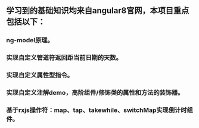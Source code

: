 ## 学习到的基础知识均来自angular8官网，本项目重点包括以下：
### ng-model原理。
### 实现自定义管道符返回距当前日期的天数。
### 实现自定义属性型指令。
### 实现自定义注解demo，高阶组件/修饰类的属性和方法的装饰器。
### 基于rxjs操作符：map、tap、takewhile、switchMap实现倒计时组件。
